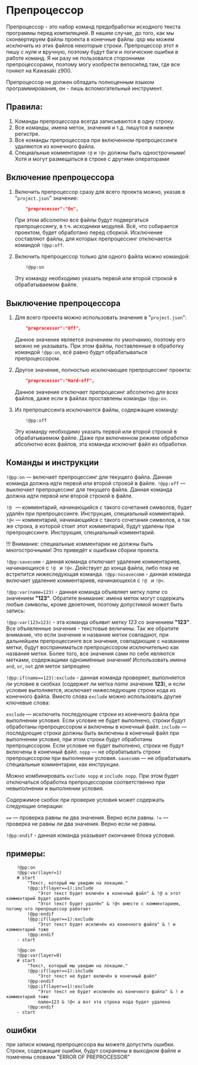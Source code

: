 # Препроцессор

Препроцессор - это набор команд предобработки исходного текста программы перед компиляцией. В нашем случае, до того, как мы сконвертируем файлы проекта в конечные файлы .qsp мы можем исключить из этих файлов некоторые строки. Препроцессор этот я пишу с нуля и вручную, поэтому будут баги и логические ошибки в работе команд. Я ни разу не пользовался сторонними препроцессорами, поэтому могу изобрести велосипед там, где все гоняют на Kawasaki z900.

Препроцессор не должен обладать полноценным языком программирования, он - лишь вспомогательный инструмент.

## Правила:

1. Команды препроцессора всегда записываются в одну строку.
2. Все команды, имена меток, значения и т.д. пишутся в нижнем регистре.
3. Все команды препроцессора при включенном препроцессинге удаляются из конечного файла.
4. Специальные комментарии `!@` и `!@<` должны быть однострочными! Хотя и могут размещаться в строке с другими операторами

## Включение препроцессора

1. Включить препроцессор сразу для всего проекта можно, указав в "`project.json`" значение:
	```json
		"preprocessor":"On",
	```
	При этом абсолютно все файлы будут подвергаться препроцессингу, в т.ч. исходники модулей. Всё, что собирается проектом, будет обработано перед сборкой. Исключение составляют файлы, для которых препроцессинг отключается командой `!@pp:off`.

2. Включить препроцессор только для одного файла можно командой:
	```
		!@pp:on
	```
	Эту команду необходимо указать первой или второй строкой в обрабатываемом файле.

## Выключение препроцессора

1. Для всего проекта можно использовать значение в "`project.json`":
	```json
		"preprocessor":"Off",
	```
	Данное значение является значением по умолчанию, поэтому его можно не указывать. При этом файлы, поставленные в обработку командой `!@pp:on`, всё равно будут обрабатываться препроцессором.

2. Другое значение, полностью исключающее препроцессинг проекта:
	```json
		"preprocessor":"Hard-off",
	```
	Данное значение отключает препроцесинг абсолютно для всех файлов, даже если в файлах проставлены команды `!@pp:on`.

3. Из препроцессинга исключаются файлы, содержащие команду:
	```
		!@pp:off
	```
	Эту команду необходимо указать первой или второй строкой в обрабатываемом файле. Даже при включенном режиме обработки абсолютно всех файлов, эта команда исключит файл из обработки.

## Команды и инструкции

`!@pp:on` — включает препроцессинг для текущего файла. Данная команда должна идти первой или второй строкой в файле.
`!@pp:off` — выключает препроцессинг для текущего файла. Данная команда должна идти первой или второй строкой в файле.

`!@ ` — комментарий, начинающийся с такого сочетания символов, будет удалён при препроцессинге. Инструкция, специальный комментарий.
`!@<` — комментарий, начинающийся с такого сочетания символов, а так же строка, в которой стоит этот комментарий, будут удалены при препроцессинге. Инструкция, специальный комментарий.

!!! Внимание: специальные комментарии не должны быть многострочными! Это приведёт к ошибкам сборки проекта.

`!@pp:savecomm` - данная команда отключает удаление комментариев, начинающихся с `!@ ` и `!@<`. Действует до конца файла, либо пока не встретится нижеследующая команда.
`!@pp:nosavecomm` - данная команда включает удаление комментариев, начинающихся с `!@ ` и `!@<`.

`!@pp:var(name=123)` - данная команда объявляет метку *name* со значением **"123"**. Обратите внимание: имена меток могут содержать любые символы, кроме двоеточия, поэтому допустимой может быть запись:

`!@pp:var(123=123)` - эта команда объявит метку *123* со значением **"123"**. Все объявленные значения - текстовые величины. Так же обратите внимание, что если значение и название метки совпадают, при дальнейшем препроцессинге все значения, совпадающие с названием метки, будут восприниматься препроцессором исключительно как названия метки. Более того, все значения сами по себе являются метками, содержащими одноимённые значения! Использовать имена `and`, `or`, `not` для меток запрещено

`!@pp:if(name==123):exclude` - данная команда проверяет, выполняется ли условие в скобках (содержит ли метка *name* значение **123**), и если условие выполняется, исключает нижеследующие строки кода из конечного файла. Вместо слова `exclude` можно использовать другие ключевые слова:

`exclude` — исключить последующие строки из конечного файла при выполнении условия. Если условие не будет выполнено, строки будут обработаны препроцессором и включены в конечный файл.
`include` — последующие строки должны быть включены в конечный файл при выполнении условия, при этом строки будут обработаны препроцессором. Если условие не будет выполнено, строки не будут включены в конечный файл.
`nopp` — не обрабатывать строки препроцессором при выполнении условия.
`savecomm` — не обрабатывать специальные комментарии, как инструкции.

Можно комбинировать `exclude nopp` и `include nopp`. При этом будет отключаться обработка препроцессором соответственно при невыполнении и выполнении условия.

Содержимое скобок при проверке условия может содержать следующие операции:

`==` — проверка равны ли два значения. Верно если равны.
`!=` — проверка не равны ли два значения. Верно если не равны.


`!@pp:endif` - данная команда указывает окончание блока условия.

## примеры:

```qsp
	!@pp:on
	!@pp:var(layer=1)
	# start
		"Текст, который мы увидим на локации."
		!@pp:if(layer==1):include
			"Этот текст будет включён в конечный файл" & !@ а этот комментарий будет удалён
			"Этот текст будет удалён" & !@< вместе с комментарием, потому что препроцессор работает
		!@pp:endif
		!@pp:if(layer==1):exclude
			"Этот текст будет исключён из конечного файла" & ! и комментарий тоже
		!@pp:endif
	- start
```

```qsp
	!@pp:on
	!@pp:var(layer=0)
	# start
		"Текст, который мы увидим на локации."
		!@pp:if(layer==1):include
			"Этот текст не будет включён в конечный файл"
		!@pp:endif
		!@pp:if(layer==1):exclude
			"Этот текст не будет исключён из конечного файла" & ! и комментарий тоже
			name=123 & !@< а вот эта строка кода будет удалена
		!@pp:endif
	- start
```

## ошибки
при записи команд препроцессора вы можете допустить ошибки. Строки, содержащие ошибки, будут сохранены в выходном файле и помечены словами "ERROR OF PREPROCESSOR"